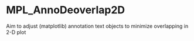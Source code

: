# MPL_AnnoDeoverlap2D
Aim to adjust (matplotlib) annotation text objects to minimize overlapping in 2-D plot
